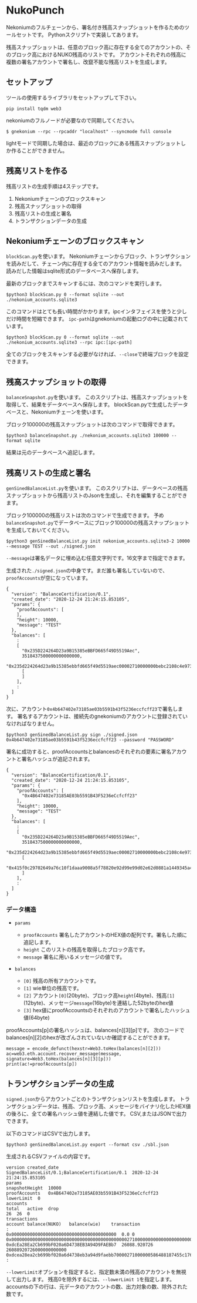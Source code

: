 # NukoPunch
Nekoniumのフルチェーンから、署名付き残高スナップショットを作るためのツールセットです。
Pythonスクリプトで実装してあります。

残高スナップショットは、任意のブロック高に存在する全てのアカウントの、そのブロック高におけるNUKO残高のリストです。
アカウントそれぞれの残高に複数の署名アカウントで署名し、改竄不能な残高リストを生成します。

## セットアップ

ツールの使用するライブラリをセットアップして下さい。
```
pip install tqdm web3
```

nekoniumのフルノードが必要なので同期してください。
```
$ gnekonium --rpc --rpcaddr "localhost" --syncmode full console
```

lightモードで同期した場合は、最近のブロックにある残高スナップショットしか作ることができません。


## 残高リストを作る

残高リストの生成手順は4ステップです。

1. Nekoniumチェーンのブロックスキャン
2. 残高スナップショットの取得
3. 残高リストの生成と署名
4. トランザクションデータの生成

## Nekoniumチェーンのブロックスキャン
`blockScan.py`を使います。
Nekoniumチェーンからブロック、トランザクションを読みだして、チェーン内に存在する全てのアカウント情報を読みだします。
読みだした情報はsqlite形式のデータベースへ保存します。

最新のブロックまでスキャンするには、次のコマンドを実行します。
```
$python3 blockScan.py 0 --format sqlite --out ./nekonium_accounts.sqlite3
```

このコマンドはとても長い時間がかかります。ipcインタフェイスを使うと少しだけ時間を短縮できます。
`ipc-path`はgnekoniumの起動ログの中に記載されています。
```
$python3 blockScan.py 0 --format sqlite --out ./nekonium_accounts.sqlite3 --rpc ipc:[ipc-path]
```

全てのブロックをスキャンする必要がなければ、`--close`で終端ブロックを設定できます。

## 残高スナップショットの取得
`balanceSnapshot.py`を使います。
このスクリプトは、残高スナップショットを取得して、結果をデータベースへ保存します。
blockScan.pyで生成したデータベースと、Nekoniumチェーンを使います。

ブロック100000の残高スナップショットは次のコマンドで取得できます。
```
$python3 balanceSnapshot.py ./nekonium_accounts.sqlite3 100000 --format sqlite
```
結果は元のデータベースへ追記します。


## 残高リストの生成と署名
`genSinedBalanceList.py`を使います。
このスクリプトは、データベースの残高スナップショットから残高リストのJsonを生成し、それを編集することができます。

ブロック100000の残高リストは次のコマンドで生成できます。
予め`balanceSnapshot.py`でデータベースにブロック100000の残高スナップショットを生成しておいてください。
```
$python3 genSinedBalanceList.py init nekonium_accounts.sqlite3-2 10000 --message TEST --out ./signed.json
```
`--message`は署名データに埋め込む任意文字列です。16文字まで指定できます。


生成された`./signed.json`の中身です。まだ誰も署名していないので、`proofAccounts`が空になっています。
```
{
  "version": "BalanceCertification/0.1",
  "created_date": "2020-12-24 21:24:15.853105",
  "params": {
    "proofAccounts": [
  	],
    "height": 10000,
    "message": "TEST"
  },
  "balances": [
	:
    [
      "0x235D224264D23a9B15385eBBFD665f49D5519Aec",
      3518437500000000000000,
      "0x235d224264d23a9b15385ebbfd665f49d5519aec00002710000000bebc2108c4e973c00054455354000000000000000000000000",
      [
      ]
    ],
    :
  ]
}
```

次に、アカウント`0x4b647402e73185ae03b5591b43f5236eccfcff23`で署名します。
署名するアカウントは、接続先のgnekoniumのアカウントに登録されていなければなりません。

```
$python3 genSinedBalanceList.py sign ./signed.json 0x4b647402e73185ae03b5591b43f5236eccfcff23 --password "PASSWORD"
```


署名に成功すると、proofAccountsとbalancesのそれぞれの要素に署名アカウントと署名ハッシュが追記されます。

```
{
  "version": "BalanceCertification/0.1",
  "created_date": "2020-12-24 21:24:15.853105",
  "params": {
    "proofAccounts": [
      "0x4B647402e73185AE03b5591B43F5236eCcfcff23"
    ],
    "height": 10000,
    "message": "TEST"
  },
  "balances": [
	:
    [
      "0x235D224264D23a9B15385eBBFD665f49D5519Aec",
      3518437500000000000000,
      "0x235d224264d23a9b15385ebbfd665f49d5519aec00002710000000bebc2108c4e973c00054455354000000000000000000000000",
      [
        "0x415f0c29702649a76c10f1daaa9008a5f78820e92d99e99d02e62d0881a1449345a467ffc1e2d9482e53cf7378fa824ce274222ea13b990ed18f053f154d77481b"
      ]
    ],
    :
  ]
}
```

### データ構造

- `params`
	- `proofAccounts` 署名したアカウントのHEX値の配列です。署名した順に追記します。
	- `height` このリストの残高を取得したブロック高です。
	- `message` 署名に用いるメッセージの値です。

- `balances`
	- `[0]` 残高の所有アカウントです。
	- `[1]` wie単位の残高です。
	- `[2]` アカウント`[0]`(20byte)、ブロック高`height`(4byte)、残高`[1]`(12byte)、メッセージ`message`(16byte)を連結した52byteのhex値
	- `[3]` hex値にproofAccountsのそれぞれのアカウントで署名したハッシュ値(64byte)


proofAccounts[p]の署名ハッシュは、balances[n][3][p]です。
次のコードでbalances[n][2]のhexが改ざんされていないか確認することができます。
```
message = encode_defunct(hexstr=Web3.toHex(balances[n][2]))
ac=web3.eth.account.recover_message(message, signature=Web3.toHex(balances[n][3][p]))
print(ac!=proofAccounts[p])
```




## トランザクションデータの生成
`signed.json`からアカウントごとのトランザクションリストを生成します。
トランザクションデータは、残高、ブロック高、メッセージをバイナリ化したHEX値の後ろに、全ての署名ハッシュ値を連結した値です。
CSV,またはJSONで出力できます。

以下のコマンドはCSVで出力します。
```
$python3 genSinedBalanceList.py export --format csv ./sbl.json
```

生成されるCSVファイルの内容です。
```
version	created_date
SignedBalanceList/0.1;BalanceCertification/0.1	2020-12-24 21:24:15.853105
params
snapshotHeight	10000
proofAccounts	0x4B647402e73185AE03b5591B43F5236eCcfcff23
lowerLimit	0
accounts
total	active	drop
26	26	0
transactions
account	balance(NUKO)	balance(wie)	transaction
:
0x0000000000000000000000000000000000000000	0.0	0	0x000000000000000000000000000000000000000000002710000000000000000000000000544553540000000000000000000000002076a645a9703d01a9d01beae5a0f7940db453653d313945fe4944704b6c9b334db3206213b9e9f66133309b824885e84485084732bae2b826c34b50f97b2c761c
0xdcEa28Ea2Cb699bF020a6D4738EB3A94D9FAEBb7	26088.920726	26088920726000000000000	0xdcea28ea2cb699bf020a6d4738eb3a94d9faebb70000271000000586488187455c176000544553540000000000000000000000004884f34ceb81d7ff230e91ff7c3bbf9934932a71a1122de48339ed97b333343d3740ecb17b7e23779b3ab3afed5ba59702d3495513e78cd11942dfb919d4b02e1c
:
```
`--lowerLimit`オプションを指定すると、指定数未満の残高のアカウントを無視して出力します。
残高0を除外するには、`--lowerLimit 1`を指定します。
accountsの下の行は、元データのアカウントの数、出力対象の数、除外された数です。

